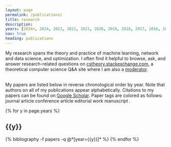 ```yaml
---
layout: page
permalink: /publications/
title: research
description: 
years: [2024+, 2024, 2023, 2022, 2021, 2020, 2019, 2018, 2017, 2016, 2015, 2014, 2013, 2012, 2011, 2010, 2009, 2008, 2007, 2006]
nav: true
heading: publications
---
```


<div class="publications">

My research spans the theory and practice of machine learning, network and data science, and optimization. I often find it helpful to browse, ask, and answer research-related questions on <a href="https://cstheory.stackexchange.com">cstheory.stackexchange.com</a>, a theoretical computer science Q&A site where I am also a <a href="https://cstheory.stackexchange.com/users/123/lev-reyzin">moderator</a>.<br><br>


My papers are listed below in reverse chronological order by year. Note that authors on all of my publications appear alphabetically.
Citations to my papers can be found on <a href="https://scholar.google.com/citations?user=IQBTvn4AAAAJ&hl=en">Google Scholar</a>.
Paper tags are colored as follows:
<span class="badge badge-danger">journal article</span> <span class="badge badge-primary">conference article</span> <span class="badge badge-warning">editorial work</span> <span class="badge badge-light">manuscript</span> .


{% for y in page.years %}
  <h2 class="year">{{y}}</h2>
  {% bibliography -f papers -q @*[year={{y}}]* %}
{% endfor %}

</div>

